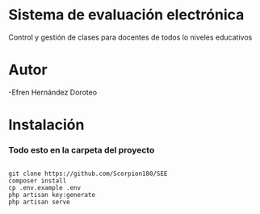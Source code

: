 # Sistema de evaluación electrónica

Control y gestión de clases para docentes de todos lo niveles educativos
# Autor
-Efren Hernández Doroteo
# Instalación
### Todo esto en la carpeta del proyecto
```

git clone https://github.com/Scorpion180/SEE
composer install
cp .env.example .env
php artisan key:generate
php artisan serve
```

